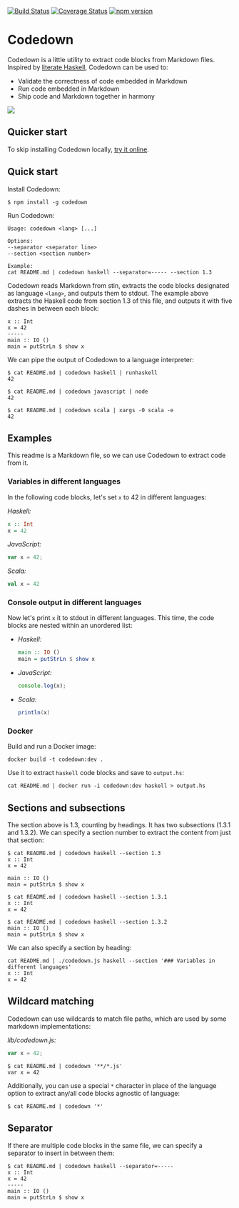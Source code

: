[![Build Status][build-badge]][build-link]
[![Coverage Status][coverage-badge]][coverage-link]
[![npm version][release-badge]][release-link]

[build-badge]: https://github.com/earldouglas/codedown/workflows/build/badge.svg
[build-link]: https://github.com/earldouglas/codedown/actions
[coverage-badge]: https://coveralls.io/repos/github/earldouglas/codedown/badge.svg
[coverage-link]: https://coveralls.io/github/earldouglas/codedown
[release-badge]: https://badge.fury.io/js/codedown.svg
[release-link]: https://www.npmjs.com/package/codedown

# Codedown

Codedown is a little utility to extract code blocks from Markdown files.
Inspired by [literate
Haskell](https://wiki.haskell.org/Literate_programming), Codedown can be
used to:

* Validate the correctness of code embedded in Markdown
* Run code embedded in Markdown
* Ship code and Markdown together in harmony

![](codedown.gif)

## Quicker start

To skip installing Codedown locally, [try it
online](https://earldouglas.github.io/codedown/).

## Quick start

Install Codedown:

```
$ npm install -g codedown
```

Run Codedown:

```
Usage: codedown <lang> [...]

Options:
--separator <separator line>
--section <section number>

Example:
cat README.md | codedown haskell --separator=----- --section 1.3
```

Codedown reads Markdown from stin, extracts the code blocks designated
as language `<lang>`, and outputs them to stdout.  The example above
extracts the Haskell code from section 1.3 of this file, and outputs it
with five dashes in between each block:

```
x :: Int
x = 42
-----
main :: IO ()
main = putStrLn $ show x
```

We can pipe the output of Codedown to a language interpreter:

```
$ cat README.md | codedown haskell | runhaskell
42
```

```
$ cat README.md | codedown javascript | node
42
```

```
$ cat README.md | codedown scala | xargs -0 scala -e
42
```

## Examples

This readme is a Markdown file, so we can use Codedown to extract code
from it.

### Variables in different languages

In the following code blocks, let's set `x` to 42 in different
languages:

*Haskell:*

```haskell
x :: Int
x = 42
```

*JavaScript:*

```javascript
var x = 42;
```

*Scala:*

```scala
val x = 42
```

### Console output in different languages

Now let's print `x` it to stdout in different languages.  This time, the
code blocks are nested within an unordered list:

* *Haskell:*

  ```haskell
  main :: IO ()
  main = putStrLn $ show x
  ```

* *JavaScript:*

  ```javascript
  console.log(x);
  ```

* *Scala:*

  ```scala
  println(x)
  ```

### Docker

Build and run a Docker image:

```
docker build -t codedown:dev .
```

Use it to extract `haskell` code blocks and save to `output.hs`:

```
cat README.md | docker run -i codedown:dev haskell > output.hs
```

## Sections and subsections

The section above is 1.3, counting by headings.  It has two subsections
(1.3.1 and 1.3.2).  We can specify a section number to extract the
content from just that section:

```
$ cat README.md | codedown haskell --section 1.3
x :: Int
x = 42

main :: IO ()
main = putStrLn $ show x
```

```
$ cat README.md | codedown haskell --section 1.3.1
x :: Int
x = 42
```

```
$ cat README.md | codedown haskell --section 1.3.2
main :: IO ()
main = putStrLn $ show x
```

We can also specify a section by heading:

```
cat README.md | ./codedown.js haskell --section '### Variables in different languages'
x :: Int
x = 42
```

## Wildcard matching

Codedown can use wildcards to match file paths, which are used by some
markdown implementations:

*lib/codedown.js:*

```lib/codedown.js
var x = 42;
```

```
$ cat README.md | codedown '**/*.js'
var x = 42
```

Additionally, you can use a special `*` character in place of the language
option to extract any/all code blocks agnostic of language:

```
$ cat README.md | codedown '*'
```

## Separator

If there are multiple code blocks in the same file, we can specify a
separator to insert in between them:

```
$ cat README.md | codedown haskell --separator=-----
x :: Int
x = 42
-----
main :: IO ()
main = putStrLn $ show x
```
